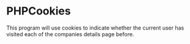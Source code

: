 # PHPCookies
This program will use cookies to indicate whether the current user has visited each of the companies details page before. 
